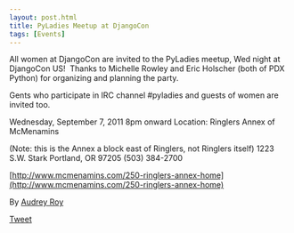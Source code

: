 ```yaml
---
layout: post.html
title: PyLadies Meetup at DjangoCon
tags: [Events]
---
```


All women at DjangoCon are invited to the PyLadies meetup, Wed night at DjangoCon US!  Thanks to Michelle Rowley and Eric Holscher (both of PDX Python) for organizing and planning the party.

Gents who participate in IRC channel \#pyladies and guests of women are invited too.

Wednesday, September 7, 2011 8pm onward Location: Ringlers Annex of McMenamins

(Note: this is the Annex a block east of Ringlers, not Ringlers itself) 1223 S.W. Stark Portland, OR 97205 (503) 384-2700

[http://www.mcmenamins.com/250-ringlers-annex-home](http://www.mcmenamins.com/250-ringlers-annex-home)


By [Audrey Roy](https://twitter.com/audreyr "AudreyR | Twitter")

[Tweet](https://twitter.com/share)